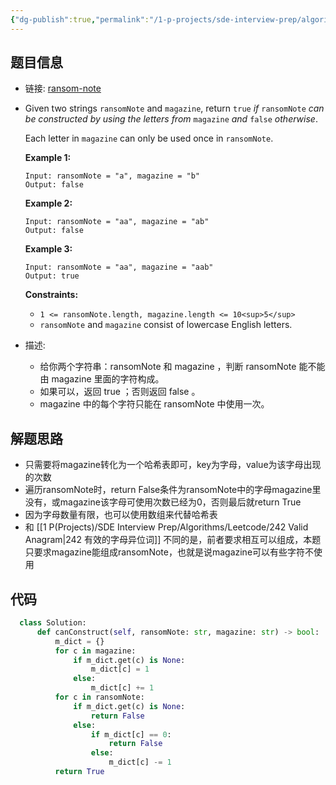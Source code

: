 ```yaml
---
{"dg-publish":true,"permalink":"/1-p-projects/sde-interview-prep/algorithms/leetcode/383-ransom-note/","tags":["Leetcode/Easy","Leetcode/代码随想录"],"noteIcon":"1"}
---
```


## 题目信息

- 链接: [ransom-note](https://leetcode.cn/problems/ransom-note/)
- Given two strings `ransomNote` and `magazine`, return `true` _if_ `ransomNote` _can be constructed by using the letters from_ `magazine` _and_ `false` _otherwise_.
  
  Each letter in `magazine` can only be used once in `ransomNote`.
  
  **Example 1:**
  
  ```
  Input: ransomNote = "a", magazine = "b"
  Output: false
  
  ```
  
  **Example 2:**
  
  ```
  Input: ransomNote = "aa", magazine = "ab"
  Output: false
  
  ```
  
  **Example 3:**
  
  ```
  Input: ransomNote = "aa", magazine = "aab"
  Output: true
  
  ```
  
  **Constraints:**
	- `1 <= ransomNote.length, magazine.length <= 10<sup>5</sup>`
	- `ransomNote` and `magazine` consist of lowercase English letters.

- 描述:
	- 给你两个字符串：ransomNote 和 magazine ，判断 ransomNote 能不能由 magazine 里面的字符构成。
	- 如果可以，返回 true ；否则返回 false 。
	- magazine 中的每个字符只能在 ransomNote 中使用一次。

## 解题思路

- 只需要将magazine转化为一个哈希表即可，key为字母，value为该字母出现的次数
- 遍历ransomNote时，return False条件为ransomNote中的字母magazine里没有，或magazine该字母可使用次数已经为0，否则最后就return True
- 因为字母数量有限，也可以使用数组来代替哈希表
- 和 [[1 P(Projects)/SDE Interview Prep/Algorithms/Leetcode/242 Valid Anagram\|242 有效的字母异位词]] 不同的是，前者要求相互可以组成，本题只要求magazine能组成ransomNote，也就是说magazine可以有些字符不使用
 
## 代码

```python
  class Solution:
	  def canConstruct(self, ransomNote: str, magazine: str) -> bool:
		  m_dict = {}
		  for c in magazine:
			  if m_dict.get(c) is None:
				  m_dict[c] = 1
			  else:
				  m_dict[c] += 1
		  for c in ransomNote:
			  if m_dict.get(c) is None:
				  return False
			  else:
				  if m_dict[c] == 0:
					  return False
				  else:
					  m_dict[c] -= 1
		  return True
  ```